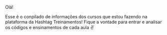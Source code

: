 Olá! 

Esse é o conpilado de informações dos cursos que estou fazendo na plataforma da Hashtag Treinamentos!
Fique a vontade para entrar e analisar os códigos e ensinamentos de cada aula ✌
